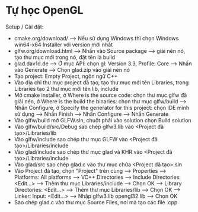 # Tự học OpenGL

  Setup / Cài đặt:
- cmake.org/download/ --> Nếu sử dụng Windows thì chọn Windows win64-x64 Installer với version mới nhất
- glfw.org/download.html --> Nhấn vào Source package --> giải nén nó, tạo thư mục mới trong nó, đặt tên là build
- glad.dav1d.de --> Ở mục API: chọn gl: Version 3.3, Profile: Core --> Nhấn vào Generate --> Chọn glad.zip vào giải nén nó
- Tạo project: Empty Project, ngôn ngữ C++
- Vào địa chỉ thư mục project đã tạo, tạo thư mục mới tên Libraries, trong Libraries tạo 2 thư mục mới tên lib, include
- Mở cmake installer, ở Where is the source code: chọn thư mục glfw đã giải nén, ở Where is the build the binaries: chọn thư mục glfw/build
--> Nhấn Configure, ở Specify the generator for this project: chọn IDE mình sử dụng --> Nhấn Finish --> Nhấn Configure --> Nhấn Generate
- Vào glfw/build mở GLFW.sln, chuột phải vào solution chọn Build solution
- Vào glfw/build/src/Debug sao chép glfw3.lib vào <Project đã tạo>/Libraries/lib
- Vào glfw/include sao chép thư mục GLFW vào <Project đã tạo>/Libraries/include
- Vào glad/include sao chép thư mục glad và KHR vào <Project đã tạo>/Libraries/include
- Vào glad/src sao chép glad.c vào thư mục chứa <Project đã tạo>.sln
- Vào Project đã tạo, chọn "Project" trên cùng --> Properties --> Platforms: All platforms --> VC++ Directories --> Include Directories: <Edit...>
--> Thêm thư mục Libraries/include --> Chọn OK --> Library Directories: <Edit...> --> Thêm thư mục Libraries/lib --> Chọn OK
--> Linker: Input: <Edit...> --> Nhập glfw3.lib <Enter> opengl32.lib --> Chọn OK
- Sao chép glad.c vào thư mục Source Files, nơi mà tạo các file .cpp
